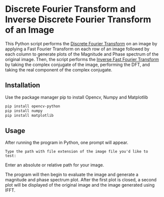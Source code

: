 # Discrete Fourier Transform and Inverse Discrete Fourier Transform of an Image

This Python script performs the [Discrete Fourier Transform](https://en.wikipedia.org/wiki/Discrete_Fourier_transform) on an image by applying a Fast Fourier Transform on each row of an image followed by each column to generate plots of the Magnitude and Phase spectrum of the original image. Then, the script performs the [Inverse Fast Fourier Transform](https://en.wikipedia.org/wiki/Discrete-time_Fourier_transform#Inverse_transform) by taking the complex conjugate of the image, performing the DFT, and taking the real component of the complex conjugate.

## Installation

Use the package manager pip to install Opencv, Numpy and Matplotlib

```bash
pip install opencv-python
pip install numpy
pip install matplotlib
```

## Usage

After running the program in Python, one prompt will appear.

```
Type the path with file extension of the image file you'd like to test:
```

Enter an absolute or relative path for your image.

The program will then begin to evaluate the image and generate a magnitude and phase spectrum plot. After the first plot is closed, a second plot will be displayed of the original image and the image generated using IFFT.
